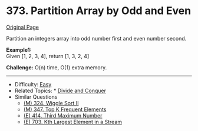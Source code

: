 # 373. Partition Array by Odd and Even

[Original Page](https://www.lintcode.com/problem/partition-array-by-odd-and-even/description)

Partition an integers array into odd number first and even number second.

**Example1:**   
 Given [1, 2, 3, 4], return [1, 3, 2, 4]  

**Challenge:**
O(n) time, O(1) extra memory.   
 
---

* Difficulty: [Easy](https://leetcode.com/problemset/all/?difficulty=easy)  
* Related Topics: * [Divide and Conquer](https://leetcode.com/tag/divide-and-conquer/)  
* Similar Questions   
  * [(M) 324. Wiggle Sort II](https://leetcode.com/problems/wiggle-sort-ii/)
  * [(M) 347. Top K Frequent Elements](https://leetcode.com/problems/top-k-frequent-elements/)
  * [(E) 414. Third Maximum Number](https://leetcode.com/problems/third-maximum-number/)
  * [(E) 703. Kth Largest Element in a Stream](https://leetcode.com/problems/kth-largest-element-in-a-stream/)

